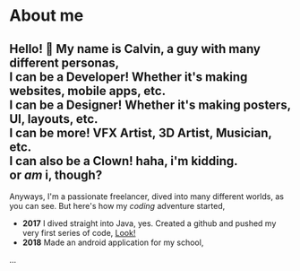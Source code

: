 # About me
Hello! 👋
My name is Calvin, a guy with many different personas, <br />
I can be a **Developer**! Whether it's making websites, mobile apps, etc. <br />
I can be a **Designer**! Whether it's making posters, UI, layouts, etc. <br />
I can be more! **VFX Artist**, **3D Artist**, **Musician**, etc. <br />
I can also be a Clown! haha, i'm kidding. <br />
or *am* i, though? <br />
---
Anyways,
I'm a passionate freelancer, dived into many different worlds, as you can see.
But here's how my *coding* adventure started,
- **2017** I dived straight into Java, yes. Created a github and pushed my very first series of code, [Look!](https://github.com/calvinrnp/training)
- **2018** Made an android application for my school, 

...

<!---
calvinrnp/calvinrnp is a ✨ special ✨ repository because its `README.md` (this file) appears on your GitHub profile.
You can click the Preview link to take a look at your changes.
--->
